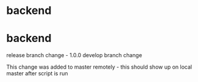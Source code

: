 # backend
# backend

release branch change - 1.0.0
develop branch change

This change was added to master remotely - this should show up on local master after script is run
